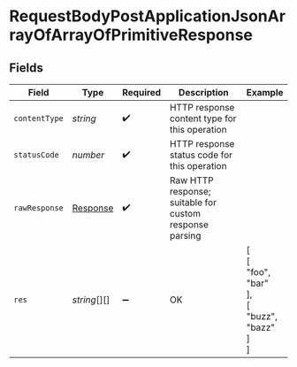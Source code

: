 # RequestBodyPostApplicationJsonArrayOfArrayOfPrimitiveResponse


## Fields

| Field                                                                 | Type                                                                  | Required                                                              | Description                                                           | Example                                                               |
| --------------------------------------------------------------------- | --------------------------------------------------------------------- | --------------------------------------------------------------------- | --------------------------------------------------------------------- | --------------------------------------------------------------------- |
| `contentType`                                                         | *string*                                                              | :heavy_check_mark:                                                    | HTTP response content type for this operation                         |                                                                       |
| `statusCode`                                                          | *number*                                                              | :heavy_check_mark:                                                    | HTTP response status code for this operation                          |                                                                       |
| `rawResponse`                                                         | [Response](https://developer.mozilla.org/en-US/docs/Web/API/Response) | :heavy_check_mark:                                                    | Raw HTTP response; suitable for custom response parsing               |                                                                       |
| `res`                                                                 | *string*[][]                                                          | :heavy_minus_sign:                                                    | OK                                                                    | [<br/>[<br/>"foo",<br/>"bar"<br/>],<br/>[<br/>"buzz",<br/>"bazz"<br/>]<br/>] |